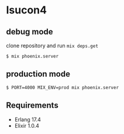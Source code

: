 # Isucon4

## debug mode

clone repository and run `mix deps.get`

`$ mix phoenix.server`

## production mode

`$ PORT=4000 MIX_ENV=prod mix phoenix.server`

## Requirements

- Erlang 17.4
- Elixir 1.0.4
